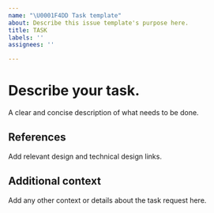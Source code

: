 ```yaml
---
name: "\U0001F4DD Task template"
about: Describe this issue template's purpose here.
title: TASK
labels: ''
assignees: ''

---
```


# Describe your task.
A clear and concise description of what needs to be done.

## References
Add relevant design and technical design links.

## Additional context
Add any other context or details about the task request here.
